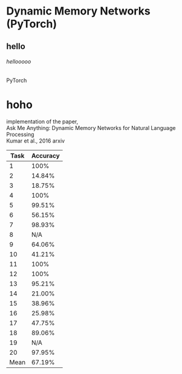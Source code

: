 # Dynamic Memory Networks (PyTorch)
## hello
###### hellooooo
PyTorch <h1> hoho </h1>implementation of the paper, </br>
Ask Me Anything: Dynamic Memory Networks for Natural Language Processing </br>
Kumar et al., 2016 arxiv

Task | Accuracy
---- | --------
 1 | 100%
 2 | 14.84%
 3 | 18.75%
 4 | 100%
 5 | 99.51%
 6 | 56.15% 
 7 | 98.93% 
 8 | N/A
 9 | 64.06%
10 | 41.21%
11 | 100%
12 | 100%
13 | 95.21%
14 | 21.00%
15 | 38.96%
16 | 25.98%
17 | 47.75%
18 | 89.06% 
19 | N/A
20 | 97.95%
Mean | 67.19%

